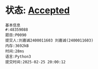 # 状态: [Accepted](http://dsbpython.openjudge.cn/dspythonbook/solution/48359088/)

```
基本信息
#:48359088
题目:P0090
提交人:刘嘉诚2400011603 刘嘉诚(2400011603)
内存:3692kB
时间:28ms
语言:Python3
提交时间:2025-02-25 20:00:12
```
